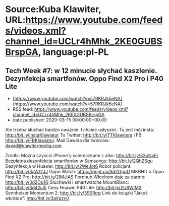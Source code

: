 # Source:Kuba Klawiter, URL:https://www.youtube.com/feeds/videos.xml?channel_id=UCLr4hMhk_2KE0GUBSBrspGA, language:pl-PL

## Tech Week #7: w 12 minucie słychać kaszlenie. Dezynfekcja smartfonów. Oppo Find X2 Pro i P40 Lite
 - [https://www.youtube.com/watch?v=57RKRJk5eNA](https://www.youtube.com/watch?v=57RKRJk5eNA)
 - RSS feed: https://www.youtube.com/feeds/videos.xml?channel_id=UCLr4hMhk_2KE0GUBSBrspGA
 - date published: 2020-03-15 00:00:00+00:00

Ale trzeba słuchać bardzo uważnie. I chcieć usłyszeć. Tu jest mój insta: http://bit.ly/InstaKlawiatur Tu Twitter: http://bit.ly/TTKlawitera i FB: http://bit.ly/FBKlawiatur.
Mail Dawida dla twórców: dawid@klawitermedia.com

Źródła:
Można czyścić iPhone'y ściereczkami z alko: http://bit.ly/33oNvEr
Bezpłatna dezynfekcja smartfonów w Samsungu: http://bit.ly/2QhZSgu
Dezynfekcja w Huawei: http://bit.ly/2WeJot6
Robot policjant: http://bit.ly/3aWt2JJ
Oppo Watch: https://engt.co/3d2OpuU
MKBHD o Oppo Find X2 Pro: http://bit.ly/2IMJiAS
Pornhub Włochom daje za darmo: http://bit.ly/3d2Ou1G
Słuchawki i smartwatche MountBlanc: http://bit.ly/3d42iJ5
Ceny Huawei P40 Lite: http://bit.ly/2U8WIMX
Sennheiser Momentum 2: http://bit.ly/39Sfkrp
Link do książki "Jakoś wkrótce": http://bit.ly/3aVpzv0

